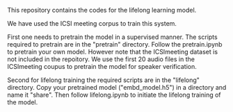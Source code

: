 This repository contains the codes for the lifelong learning model. 

We have used the ICSI meeting corpus to train this system.

First one needs to pretrain the model in a supervised manner. The scripts required to pretrain are in the "pretrain" directory. Follow the pretrain.ipynb to pretrain your own model. However note that the ICSImeeting dataset is not included in the repoitory. We use the first 20 audio files in the ICSImeeting coupus to pretrain the model for speaker verification.

Second for lifelong training the required scripts are in the "lifelong" directory. Copy your pretrained model ("embd_model.h5") in a directory and name it "share". Then follow lifelong.ipynb to initiate the lifelong training of the model.
